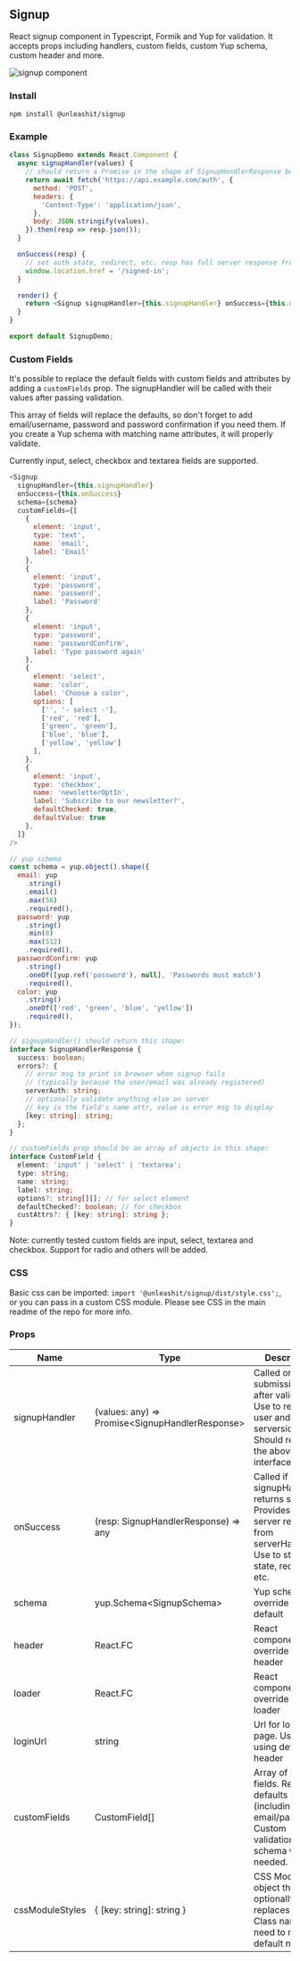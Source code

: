## Signup

React signup component in Typescript, Formik and Yup for validation. It accepts props including handlers, custom fields, custom Yup schema, custom header and more.

![signup component](https://raw.githubusercontent.com/unleashit/npm-library/master/packages/signup/signup.png)

### Install

```
npm install @unleashit/signup
```

### Example

```javascript
class SignupDemo extends React.Component {
  async signupHandler(values) {
    // should return a Promise in the shape of SignupHandlerResponse below
    return await fetch('https://api.example.com/auth', {
      method: 'POST',
      headers: {
        'Content-Type': 'application/json',
      },
      body: JSON.stringify(values),
    }).then(resp => resp.json());
  }

  onSuccess(resp) {
    // set auth state, redirect, etc. resp has full server response from signupHandler().
    window.location.href = '/signed-in';
  }

  render() {
    return <Signup signupHandler={this.signupHandler} onSuccess={this.onSuccess} />;
  }
}

export default SignupDemo;
```

### Custom Fields

It's possible to replace the default fields with custom fields and attributes by adding a `customFields` prop. The signupHandler will be called with their values after passing validation.

This array of fields will replace the defaults, so don't forget to add email/username, password and password confirmation if you need them. If you create a Yup schema with matching name attributes, it will properly validate.

Currently input, select, checkbox and textarea fields are supported.

```javascript
<Signup
  signupHandler={this.signupHandler}
  onSuccess={this.onSuccess}
  schema={schema}
  customFields={[
    {
      element: 'input',
      type: 'text',
      name: 'email',
      label: 'Email'
    },
    {
      element: 'input',
      type: 'password',
      name: 'password',
      label: 'Password'
    },
    {
      element: 'input',
      type: 'password',
      name: 'passwordConfirm',
      label: 'Type password again'
    },
    {
      element: 'select',
      name: 'color',
      label: 'Choose a color',
      options: [
        ['', '- select -'],
        ['red', 'red'],
        ['green', 'green'],
        ['blue', 'blue'],
        ['yellow', 'yellow']
      ],
    },
    {
      element: 'input',
      type: 'checkbox',
      name: 'newsletterOptIn',
      label: 'Subscribe to our newsletter?',
      defaultChecked: true,
      defaultValue: true
    },
  ]}
/>

// yup schema
const schema = yup.object().shape({
  email: yup
    .string()
    .email()
    .max(56)
    .required(),
  password: yup
    .string()
    .min(8)
    .max(512)
    .required(),
  passwordConfirm: yup
    .string()
    .oneOf([yup.ref('password'), null], 'Passwords must match')
    .required(),
  color: yup
    .string()
    .oneOf(['red', 'green', 'blue', 'yellow'])
    .required(),
});
```

```typescript
// signupHandler() should return this shape:
interface SignupHandlerResponse {
  success: boolean;
  errors?: {
    // error msg to print in browser when signup fails
    // (typically because the user/email was already registered)
    serverAuth: string;
    // optionally validate anything else on server
    // key is the field's name attr, value is error msg to display
    [key: string]: string;
  };
}

// customFields prop should be an array of objects in this shape:
interface CustomField {
  element: 'input' | 'select' | 'textarea';
  type: string;
  name: string;
  label: string;
  options?: string[][]; // for select element
  defaultChecked?: boolean; // for checkbox
  custAttrs?: { [key: string]: string };
}

```
Note: currently tested custom fields are input, select, textarea and checkbox. Support for radio and others will be added.

### CSS

Basic css can be imported: `import '@unleashit/signup/dist/style.css';`, or you can pass in a custom CSS module. Please see CSS in the main readme of the repo for more info.

### Props

| Name          | Type                                            | Description                                                                                                                       | default             |
| ------------- | ----------------------------------------------- | --------------------------------------------------------------------------------------------------------------------------------- | ------------------- |
| signupHandler | (values: any) => Promise\<SignupHandlerResponse> | Called on submission and after validation. Use to register user and validate serverside. Should return the above interface        | required            |
| onSuccess     | (resp: SignupHandlerResponse) => any            | Called if signupHandler returns success. Provides the server response from serverHandler. Use to store auth state, redirect, etc. | required            |
| schema        | yup.Schema\<SignupSchema>                       | Yup schema to override the default                                                                                                | standard validation |
| header        | React.FC                                        | React component to override default header                                                                                        | basic header        |
| loader        | React.FC                                        | React component to override default loader                                                                                        | Signing up...       |
| loginUrl      | string                                          | Url for login page. Use only if using default header                                                                              | /login              |
| customFields  | CustomField[]                                   | Array of custom fields. Replaces defaults (including email/password). Custom validation schema will be needed.                    | n/a                 |
| cssModuleStyles  | { [key: string]: string }                    | CSS Module object that optionally replaces default. Class names need to match default names.                                      | default CSS                 |
